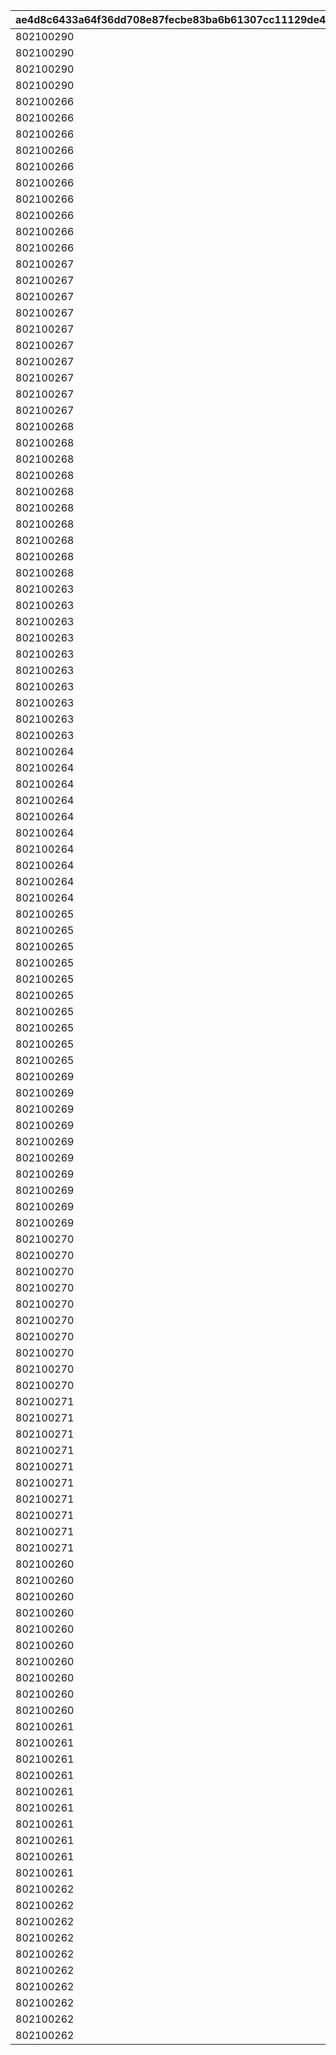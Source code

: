 |ae4d8c6433a64f36dd708e87fecbe83ba6b61307cc11129de4e00d24ee43ab6e|37bb1b794daa1b6a6bcdba46cb9c3d9cbffe4e06bb7e5cbb0f3074fa038c1285|0edf81e26f109376dcb96001777a163eba0ed01cd81ae0f550bc901a0025d990|252dbc8a3a1b255f6d0f6f36bb188b49b65dc82dac050b55cafb1f30fee67ccd|b9f9d1238c75c77c065da47eaa05e1205de0a67c0494807cc975aa668d1517f4|95b1569aec582d5b19e9257cfae12d80de0c8334f898c3b43f096ab6a1833e51|
| --- | --- | --- | --- | --- | --- |
|802100290|212|211|1005|2114001|1|
|802100290|212|211|1006|2114002|1|
|802100290|212|211|1007|2114003|1|
|802100290|212|211|1008|2114004|1|
|802100266|100|104|100501|2113061|0|
|802100266|100|104|100502|2113062|0|
|802100266|102|105|100503|2113063|0|
|802100266|103|106|100504|2113064|0|
|802100266|100|104|100505|2113065|0|
|802100266|100|104|100506|2113066|0|
|802100266|102|105|100507|2113067|0|
|802100266|103|106|100508|2113068|0|
|802100266|100|104|100509|2113069|0|
|802100266|100|104|100510|2113070|0|
|802100267|100|104|100511|2113071|0|
|802100267|100|104|100512|2113072|0|
|802100267|102|105|100513|2113073|0|
|802100267|103|106|100514|2113074|0|
|802100267|100|104|100515|2113075|0|
|802100267|100|104|100516|2113076|0|
|802100267|102|105|100517|2113077|0|
|802100267|103|106|100518|2113078|0|
|802100267|100|104|100519|2113079|0|
|802100267|100|104|100520|2113080|0|
|802100268|100|104|100521|2113081|0|
|802100268|100|104|100522|2113082|0|
|802100268|102|105|100523|2113083|0|
|802100268|103|106|100524|2113084|0|
|802100268|100|104|100525|2113085|0|
|802100268|112|208|100526|2113086|1|
|802100268|110|201|100527|2113087|1|
|802100268|100|104|100528|2113088|0|
|802100268|102|105|100529|2113089|0|
|802100268|103|106|100530|2113090|0|
|802100263|114|203|100601|2113031|1|
|802100263|113|202|100602|2113032|1|
|802100263|102|105|100603|2113033|0|
|802100263|103|106|100604|2113034|0|
|802100263|114|203|100605|2113035|1|
|802100263|113|202|100606|2113036|1|
|802100263|111|204|100607|2113037|1|
|802100263|113|202|100608|2113038|1|
|802100263|113|202|100609|2113039|1|
|802100263|103|106|100610|2113040|0|
|802100264|114|203|100611|2113041|1|
|802100264|113|202|100612|2113042|1|
|802100264|102|105|100613|2113043|0|
|802100264|103|106|100614|2113044|0|
|802100264|114|203|100615|2113045|1|
|802100264|113|202|100616|2113046|1|
|802100264|111|204|100617|2113047|1|
|802100264|113|202|100618|2113048|1|
|802100264|113|202|100619|2113049|1|
|802100264|103|106|100620|2113050|0|
|802100265|102|105|100621|2113051|0|
|802100265|114|203|100622|2113052|1|
|802100265|113|202|100623|2113053|1|
|802100265|111|204|100624|2113054|1|
|802100265|103|106|100625|2113055|0|
|802100265|112|208|100626|2113056|1|
|802100265|110|201|100627|2113057|1|
|802100265|114|203|100628|2113058|1|
|802100265|113|202|100629|2113059|1|
|802100265|103|106|100630|2113060|0|
|802100269|112|205|100701|2113091|1|
|802100269|112|206|100702|2113092|1|
|802100269|117|102|100703|2113093|0|
|802100269|102|105|100704|2113094|0|
|802100269|102|105|100705|2113095|0|
|802100269|113|202|100706|2113096|1|
|802100269|114|203|100707|2113097|1|
|802100269|117|102|100708|2113098|0|
|802100269|102|105|100709|2113099|0|
|802100269|113|202|100710|2113100|1|
|802100270|112|205|100711|2115001|1|
|802100270|117|102|100712|2115002|0|
|802100270|102|105|100713|2115003|0|
|802100270|103|106|100714|2115004|0|
|802100270|114|203|100715|2115005|1|
|802100270|113|202|100716|2115006|1|
|802100270|112|207|100717|2115007|1|
|802100270|102|105|100718|2115008|0|
|802100270|103|106|100719|2115009|0|
|802100270|113|202|100720|2115010|1|
|802100271|112|205|100721|2115011|1|
|802100271|112|208|100722|2115012|1|
|802100271|117|102|100723|2115013|0|
|802100271|102|105|100724|2115014|0|
|802100271|103|106|100725|2115015|0|
|802100271|112|208|100726|2115016|1|
|802100271|110|201|100727|2115017|1|
|802100271|117|102|100728|2115018|0|
|802100271|102|105|100729|2115019|0|
|802100271|103|106|100730|2115020|0|
|802100260|104|103|100801|2113001|0|
|802100260|100|104|100802|2113002|0|
|802100260|100|104|100803|2113003|0|
|802100260|102|105|100804|2113004|0|
|802100260|102|105|100805|2113005|0|
|802100260|100|104|100806|2113006|0|
|802100260|100|104|100807|2113007|0|
|802100260|102|105|100808|2113008|0|
|802100260|102|105|100809|2113009|0|
|802100260|101|107|100810|2113010|0|
|802100261|104|103|100811|2113011|0|
|802100261|100|104|100812|2113012|0|
|802100261|100|104|100813|2113013|0|
|802100261|102|105|100814|2113014|0|
|802100261|103|106|100815|2113015|0|
|802100261|100|104|100816|2113016|0|
|802100261|100|104|100817|2113017|0|
|802100261|102|105|100818|2113018|0|
|802100261|103|106|100819|2113019|0|
|802100261|100|104|100820|2113020|0|
|802100262|104|103|100821|2113021|0|
|802100262|100|104|100822|2113022|0|
|802100262|100|104|100823|2113023|0|
|802100262|102|105|100824|2113024|0|
|802100262|102|105|100825|2113025|0|
|802100262|112|208|100826|2113026|1|
|802100262|110|201|100827|2113027|1|
|802100262|102|105|100828|2113028|0|
|802100262|103|106|100829|2113029|0|
|802100262|104|103|100830|2113030|0|